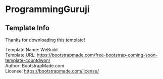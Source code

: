 # ProgrammingGuruji
## Template Info

Thanks for downloading this template!  

Template Name: WeBuild  
Template URL: https://bootstrapmade.com/free-bootstrap-coming-soon-template-countdwon/  
Author: BootstrapMade.com  
License: https://bootstrapmade.com/license/  

